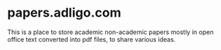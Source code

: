 # papers.adligo.com
This is a place to store academic non-academic papers mostly in open office text converted into pdf files, to share various ideas. 
